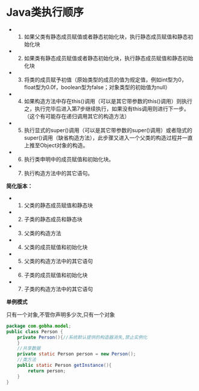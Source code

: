 # Java类执行顺序

- 1. 如果父类有静态成员赋值或者静态初始化块，执行静态成员赋值和静态初始化块
- 2. 如果类有静态成员赋值或者静态初始化块，执行静态成员赋值和静态初始化块
- 3. 将类的成员赋予初值（原始类型的成员的值为规定值，例如int型为0，float型为0.0f，boolean型为false；对象类型的初始值为null）
- 4. 如果构造方法中存在this()调用（可以是其它带参数的this()调用）则执行之，执行完毕后进入第7步继续执行，如果没有this调用则进行下一步。（这个有可能存在递归调用其它的构造方法）
- 5. 执行显式的super()调用（可以是其它带参数的super()调用）或者隐式的super()调用（缺省构造方法），此步骤又进入一个父类的构造过程并一直上推至Object对象的构造。
- 6. 执行类申明中的成员赋值和初始化块。
- 7. 执行构造方法中的其它语句。

**简化版本：**

- 1. 父类的静态成员赋值和静态块
- 2. 子类的静态成员和静态块
- 3. 父类的构造方法
- 4. 父类的成员赋值和初始化块
- 5. 父类的构造方法中的其它语句
- 6. 子类的成员赋值和初始化块
- 7. 子类的构造方法中的其它语句

**单例模式**

只有一个对象,不管你声明多少次,只有一个对象

```java
package com.gobha.model;
public class Person {
    private Person(){//系统默认提供的构造器消失,禁止实例化
    }
    //共享数据
    private static Person person = new Person();
    //类方法
    public static Person getInstance(){
        return person;
    }
}

```